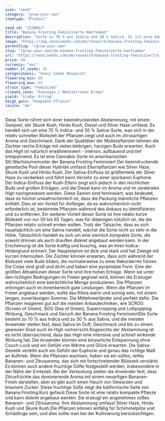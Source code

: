 ```yaml
---
icon: "seed"
category: "grow-your-own"
itemtype: "Product"

seed_id: "1530013"
title: "Banana Frosting Feminisierte Hanfsamen"
description: "Sorte zu 70 % aus Indica und 30 % Sativa. Es ist eine kompakte Pflanze, mit einer relativ schnellen Blütezeit. Entspannendes und euphorisches High."
image: "https://img.sensiseeds.com/de/research/banana-frosting-feminisiert-image.png"
parentSlug: "/grow-your-own"
slug: "/grow-your-own/de-banana-frosting-feminisierte-hanfsamen"
url: "https://sensiseeds.com/de/research/banana-frosting-feminisiert?a_aid=cannastore"
price: 49
currency: "eur"
number_of_seeds: 10
categorySensi: "Sensi Seeds Research"
flowering_min: 50
flowering_max: 65
strain_type: "Feminized"
climate_zone: "Sonniges / Mediterranes Klima"
yield: "Großer Ertrag"
heigh_gain: "Kompakte Pflanze"
locale: "de"
---
```

Diese Sorte rühmt sich einer beeindruckenden Abstammung, mit einem Genpool, der Skunk Kush, Hindu Kush, Diesel und Silver Haze umfasst. Es handelt sich um eine 70 % Indica- und 30 % Sativa-Sorte, was sich in der relativ schnellen Blütezeit der Pflanzen zeigt und auch im zitrusartigen Aroma und Geschmack. Dank der Qualitäten der Mutterpflanzen können die Züchter reiche Erträge mit vielen klebrigen, harzigen Buds erwarten. Auch das High ist natürlich erwähnenswert - intensiv, aufbauend und tief entspannend. Es ist eine Cannabis-Sorte im amerikanischen Stil.Wachstumsmuster der Banana Frosting Feminisiert Der beeindruckende genetische Pool dieser Hybride umfasst Elternpflanzen wie Silver Haze, Skunk Kush und Hindu Kush. Der Sativa-Einfluss ist größtenteils der Silver Haze zu verdanken und führt beim Verzehr zu einer spürbaren Euphorie. Der Indica-Einfluss der Kush-Eltern zeigt sich jedoch in den reichlichen Buds und großen Erträgen, und die Diesel kann im Aroma und im zerebralen High nachgewiesen werden. Diese Samen sind feminisiert, was bedeutet, dass es höchst unwahrscheinlich ist, dass die Packung männliche Pflanzen enthält. Dies ist ein Vorteil für Anfänger, da es wahrscheinlich nicht erforderlich ist, bestimmte Pflanzen während des Anbaus zu identifizieren und zu entfernen. Ein weiterer Vorteil dieser Sorte ist ihre relativ kurze Blütezeit von nur 50 bis 65 Tagen, was für diejenigen nützlich ist, die die Pflanzen relativ schnell ernten wollen. Trotz der Tatsache, dass es sich hauptsächlich um eine Sativa handelt, wächst die Sorte nicht zu sehr in die Höhe. Tatsächlich handelt es sich um eine ziemlich kompakte Sorte, die sowohl drinnen als auch draußen diskret angebaut werden kann. In der Erscheinung ist die Sorte kräftig und buschig, was an ihren Indica-Hintergrund erinnert. Der Hauptstamm ist dick und stark und hat Zweige mit kurzen Internodien. Die Züchter können erwarten, dass sich während der Blütezeit viele Buds bilden, die normalerweise zu einer Rekordernte führen. Die Colas sind groß und dicht und haben eine pyramidale Form. Eine der größten Attraktionen dieser Sorte sind ihre hohen Erträge. Wenn sie unter den richtigen Bedingungen im Freien gegrowt wird, können die Erzeuger wahrscheinlich eine beträchtliche Menge produzieren. Die Pflanzen erbringen auch im Innenbereich gute Leistungen. Wenn die Pflanzen im Freien angebaut werden, sollte das Klima warm und sonnig sein, mit einem langen, zuverlässigen Sommer. Die Mittelmeerländer sind perfekt dafür. Die Pflanzen reagieren gut auf die meisten Anbautechniken, wie SCROG (Screen of Green), SOG (Sea of Green), Supercropping und Lollipopping. Wirkung, Geschmack und Geruch der Banana Frosting FeminisiertDie Sorte besteht zu 70 % aus Indica und zu 30 % aus Sativa, und die meisten Anwender stellen fest, dass Sativa im Duft, Geschmack und bis zu einem gewissen Grad auch im High vorherrscht.Angesichts der Abstammung ist es nicht überraschend, dass das High eine intensive und schnell wirkende Wirkung hat. Die Anwender können eine körperliche Entspannung ohne Couch-Lock und ein Gefühl von Wärme und Glück erwarten. Die Sativa-Genetik verleiht auch ein Gefühl der Euphorie und genau das richtige Maß an Auftrieb. Wenn die Pflanzen wachsen, haben sie ein süßes, reifes Bananen- und Zitrusaroma, das sich mit fortschreitender Blütezeit verstärkt. Es können auch andere fruchtige Düfte festgestellt werden, insbesondere in der Nähe der Erntezeit. Bei der Verkostung stellen die Anwender fest, dass Zitrusfrüchte das dominierende Aroma mit einem neuartigen Bananen-Finish darstellen, aber es gibt auch einen Hauch von Gewürzen und braunem Zucker. Diese fruchtige Süße zeigt die kalifornische Seite von Banana Frosting.Kurz gefasst Diese Sorte ist eine relativ kompakte Pflanze und kann diskret angebaut werden. Sie erzeugt ein angenehmes süßes Bananen- und Zitrusaroma. Ihre Abstammung umfasst Silver Haze, Hindu Kush und Skunk Kush.Die Pflanzen können anfällig für Schimmelpilze und Schädlinge sein, und dies sollte man bei der Kultivierung berücksichtigen.
